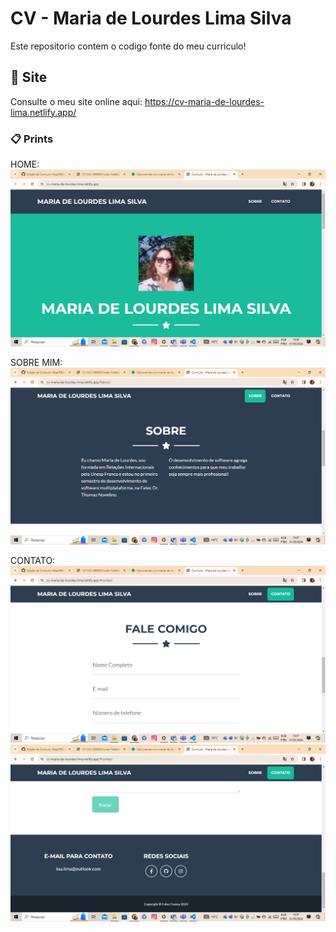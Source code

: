 # CV - Maria de Lourdes Lima Silva

Este repositorio contem o codigo fonte do meu curriculo!

## 🚀 Site

Consulte o meu site online aqui: https://cv-maria-de-lourdes-lima.netlify.app/

### 📋 Prints
HOME:
![alt text](image.png)

SOBRE MIM:
![alt text](image-1.png)

CONTATO:
![alt text](image-2.png)
![alt text](image-3.png)